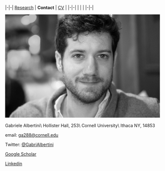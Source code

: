 |-|-|
[Research](research.md) | **Contact** | [CV](gabriele_albertini_vitae.pdf) |
|-|-|
| | |
|-|-|

![myself](images/profile_photo_id_bw.png)


Gabriele Albertini\\
Hollister Hall, 253\\
Cornell University\\
Ithaca NY, 14853

email: [ga288@cornell.edu](mailto:ga288@cornell.edu)
	
Twitter: [@GabriAlbertini](https://twitter.com/GabriAlbertini)

[Google Scholar](https://scholar.google.com/citations?user=hcGejO0AAAAJ&hl)
	
[Linkedin](https://www.linkedin.com/in/gabriele-albertini-19005432/)


	

	
	
